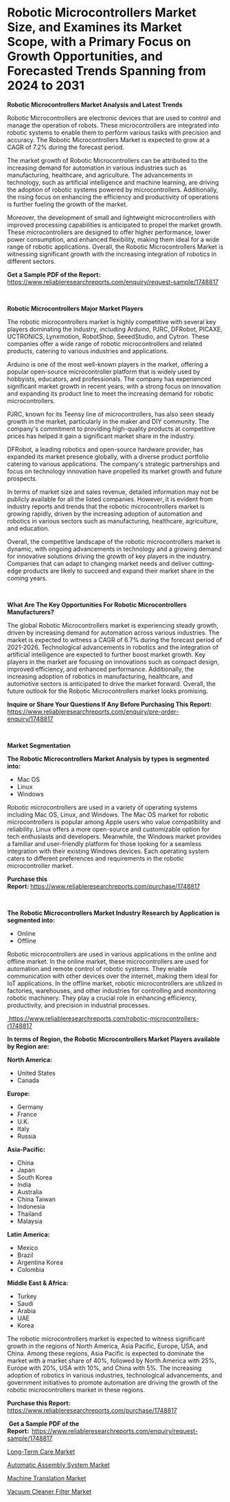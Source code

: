 <p><h1>Robotic Microcontrollers Market Size, and Examines its Market Scope, with a Primary Focus on Growth Opportunities, and Forecasted Trends Spanning from 2024 to 2031</h1></p><p><strong>Robotic Microcontrollers Market Analysis and Latest Trends</strong></p>
<p><p>Robotic Microcontrollers are electronic devices that are used to control and manage the operation of robots. These microcontrollers are integrated into robotic systems to enable them to perform various tasks with precision and accuracy. The Robotic Microcontrollers Market is expected to grow at a CAGR of 7.2% during the forecast period.</p><p>The market growth of Robotic Microcontrollers can be attributed to the increasing demand for automation in various industries such as manufacturing, healthcare, and agriculture. The advancements in technology, such as artificial intelligence and machine learning, are driving the adoption of robotic systems powered by microcontrollers. Additionally, the rising focus on enhancing the efficiency and productivity of operations is further fueling the growth of the market.</p><p>Moreover, the development of small and lightweight microcontrollers with improved processing capabilities is anticipated to propel the market growth. These microcontrollers are designed to offer higher performance, lower power consumption, and enhanced flexibility, making them ideal for a wide range of robotic applications. Overall, the Robotic Microcontrollers Market is witnessing significant growth with the increasing integration of robotics in different sectors.</p></p>
<p><strong>Get a Sample PDF of the Report:&nbsp;</strong> <a href="https://www.reliableresearchreports.com/enquiry/request-sample/1748817">https://www.reliableresearchreports.com/enquiry/request-sample/1748817</a></p>
<p>&nbsp;</p>
<p><strong>Robotic Microcontrollers Major Market Players</strong></p>
<p><p>The robotic microcontrollers market is highly competitive with several key players dominating the industry, including Arduino, PJRC, DFRobot, PICAXE, UCTRONICS, Lynxmotion, RobotShop, SeeedStudio, and Cytron. These companies offer a wide range of robotic microcontrollers and related products, catering to various industries and applications.</p><p>Arduino is one of the most well-known players in the market, offering a popular open-source microcontroller platform that is widely used by hobbyists, educators, and professionals. The company has experienced significant market growth in recent years, with a strong focus on innovation and expanding its product line to meet the increasing demand for robotic microcontrollers.</p><p>PJRC, known for its Teensy line of microcontrollers, has also seen steady growth in the market, particularly in the maker and DIY community. The company's commitment to providing high-quality products at competitive prices has helped it gain a significant market share in the industry.</p><p>DFRobot, a leading robotics and open-source hardware provider, has expanded its market presence globally, with a diverse product portfolio catering to various applications. The company's strategic partnerships and focus on technology innovation have propelled its market growth and future prospects.</p><p>In terms of market size and sales revenue, detailed information may not be publicly available for all the listed companies. However, it is evident from industry reports and trends that the robotic microcontrollers market is growing rapidly, driven by the increasing adoption of automation and robotics in various sectors such as manufacturing, healthcare, agriculture, and education.</p><p>Overall, the competitive landscape of the robotic microcontrollers market is dynamic, with ongoing advancements in technology and a growing demand for innovative solutions driving the growth of key players in the industry. Companies that can adapt to changing market needs and deliver cutting-edge products are likely to succeed and expand their market share in the coming years.</p></p>
<p>&nbsp;</p>
<p><strong>What Are The Key Opportunities For Robotic Microcontrollers Manufacturers?</strong></p>
<p><p>The global Robotic Microcontrollers market is experiencing steady growth, driven by increasing demand for automation across various industries. The market is expected to witness a CAGR of 6.7% during the forecast period of 2021-2026. Technological advancements in robotics and the integration of artificial intelligence are expected to further boost market growth. Key players in the market are focusing on innovations such as compact design, improved efficiency, and enhanced performance. Additionally, the increasing adoption of robotics in manufacturing, healthcare, and automotive sectors is anticipated to drive the market forward. Overall, the future outlook for the Robotic Microcontrollers market looks promising.</p></p>
<p><strong>Inquire or Share Your Questions If Any Before Purchasing This Report:</strong> <a href="https://www.reliableresearchreports.com/enquiry/pre-order-enquiry/1748817">https://www.reliableresearchreports.com/enquiry/pre-order-enquiry/1748817</a></p>
<p>&nbsp;</p>
<p><strong>Market Segmentation</strong></p>
<p><strong>The Robotic Microcontrollers Market Analysis by types is segmented into:</strong></p>
<p><ul><li>Mac OS</li><li>Linux</li><li>Windows</li></ul></p>
<p><p>Robotic microcontrollers are used in a variety of operating systems including Mac OS, Linux, and Windows. The Mac OS market for robotic microcontrollers is popular among Apple users who value compatibility and reliability. Linux offers a more open-source and customizable option for tech enthusiasts and developers. Meanwhile, the Windows market provides a familiar and user-friendly platform for those looking for a seamless integration with their existing Windows devices. Each operating system caters to different preferences and requirements in the robotic microcontroller market.</p></p>
<p><strong>Purchase this Report:&nbsp;</strong><a href="https://www.reliableresearchreports.com/purchase/1748817">https://www.reliableresearchreports.com/purchase/1748817</a></p>
<p>&nbsp;</p>
<p><strong>The Robotic Microcontrollers Market Industry Research by Application is segmented into:</strong></p>
<p><ul><li>Online</li><li>Offline</li></ul></p>
<p><p>Robotic microcontrollers are used in various applications in the online and offline market. In the online market, these microcontrollers are used for automation and remote control of robotic systems. They enable communication with other devices over the internet, making them ideal for IoT applications. In the offline market, robotic microcontrollers are utilized in factories, warehouses, and other industries for controlling and monitoring robotic machinery. They play a crucial role in enhancing efficiency, productivity, and precision in industrial processes.</p></p>
<p><a href="https://www.reliableresearchreports.com/robotic-microcontrollers-r1748817">&nbsp;https://www.reliableresearchreports.com/robotic-microcontrollers-r1748817</a></p>
<p><strong>In terms of Region, the Robotic Microcontrollers Market Players available by Region are:</strong></p>
<p>
    <p> <strong> North America: </strong>
        <ul>
            <li>United States</li>
            <li>Canada</li>
        </ul>
        </p> 
    <p> <strong> Europe: </strong>
        <ul>
            <li>Germany</li>
            <li>France</li>
            <li>U.K.</li>
            <li>Italy</li>
            <li>Russia</li>
        </ul>
        </p> 
    <p> <strong> Asia-Pacific: </strong>
        <ul>
            <li>China</li>
            <li>Japan</li>
            <li>South Korea</li>
            <li>India</li>
            <li>Australia</li>
            <li>China Taiwan</li>
            <li>Indonesia</li>
            <li>Thailand</li>
            <li>Malaysia</li>
        </ul>
        </p> 
    <p> <strong> Latin America: </strong>
        <ul>
            <li>Mexico</li>
            <li>Brazil</li>
            <li>Argentina Korea</li>
            <li>Colombia</li>
        </ul>
        </p> 
    <p> <strong> Middle East & Africa: </strong>
        <ul>
            <li>Turkey</li>
            <li>Saudi</li>
            <li>Arabia</li>
            <li>UAE</li>
            <li>Korea</li>
        </ul>
    </p>
    </p>
<p><p>The robotic microcontrollers market is expected to witness significant growth in the regions of North America, Asia Pacific, Europe, USA, and China. Among these regions, Asia Pacific is expected to dominate the market with a market share of 40%, followed by North America with 25%, Europe with 20%, USA with 10%, and China with 5%. The increasing adoption of robotics in various industries, technological advancements, and government initiatives to promote automation are driving the growth of the robotic microcontrollers market in these regions.</p></p>
<p><strong>Purchase this Report: </strong><a href="https://www.reliableresearchreports.com/purchase/1748817">https://www.reliableresearchreports.com/purchase/1748817</a></p>
<p>&nbsp;<strong>Get a Sample PDF of the Report:&nbsp;&nbsp;</strong><a href="https://www.reliableresearchreports.com/enquiry/request-sample/1748817">https://www.reliableresearchreports.com/enquiry/request-sample/1748817</a></p>
<p><strong></strong></p>
<p><p><a href="https://www.linkedin.com/pulse/analyzing-long-term-care-market-global-industry-perspective-1ytrf">Long-Term Care Market</a></p><p><a href="https://github.com/RyleeBauch2023/Market-Research-Report-List-1/blob/main/automatic-assembly-system-market.md">Automatic Assembly System Market</a></p><p><a href="https://www.linkedin.com/pulse/machine-translation-market-comprehensive-assessment-type-ahpne">Machine Translation Market</a></p><p><a href="https://github.com/AndreanneHane2023/Market-Research-Report-List-1/blob/main/vacuum-cleaner-filter-market.md">Vacuum Cleaner Filter Market</a></p></p>